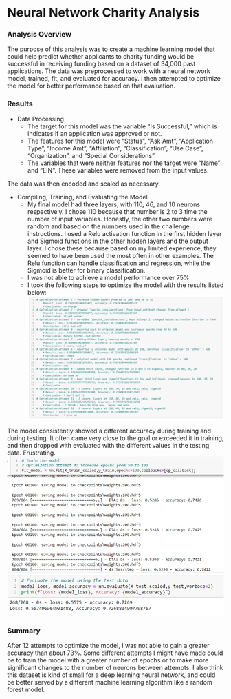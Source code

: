 # Neural Network Charity Analysis

### Analysis Overview
The purpose of this analysis was to create a machine learning model that could help predict whether applicants to charity funding would be successful in receiving funding based on a dataset of 34,000 past applications.  The data was preprocessed to work with a neural network model, trained, fit, and evaluated for accuracy.  I then attempted to optimize the model for better performance based on that evaluation.

### Results
* Data Processing
  - The target for this model was the variable “Is Successful,” which is indicates if an application was approved or not.
  - The features for this model were “Status”, “Ask Amt”, “Application Type”, “Income Amt”, “Affiliation”, “Classification”, “Use Case”, “Organization”, and “Special Considerations”
  - The variables that were neither features nor the target were “Name” and “EIN”.  These variables were removed from the input values.

The data was then encoded and scaled as necessary.

* Compiling, Training, and Evaluating the Model
  - My final model had three layers, with 110, 46, and 10 neurons respectively.  I chose 110 because that number is 2 to 3 time the number of input variables.  Honestly, the other two numbers were random and based on the numbers used in the challenge instructions.  I used a Relu activation function in the first hidden layer and Sigmoid functions in the other hidden layers and the output layer.  I chose these because based on my limited experience, they seemed to have been used the most often in other examples.  The Relu function can handle classification and regression, while the Sigmoid is better for binary classification.
  - I was not able to achieve a model performance over 75%
  - I took the following steps to optimize the model with the results listed below:
![attempts.PNG]( https://github.com/Alawler12/Neural_Network_Charity_Analysis/blob/main/images/attempts.PNG)

The model consistently showed a different accuracy during training and during testing.  It often came very close to the goal or exceeded it in training, and then dropped with evaluated with the different values in the testing data.  Frustrating. 
![training_accuacy.PNG)]( https://github.com/Alawler12/Neural_Network_Charity_Analysis/blob/main/images/training_accuacy.PNG)
![test_accuracy.PNG]( https://github.com/Alawler12/Neural_Network_Charity_Analysis/blob/main/images/test_accuracy.PNG)

### Summary
After 12 attempts to optimize the model, I was not able to gain a greater accuracy than about 73%.  Some different attempts I might have made could be to train the model with a greater number of epochs or to make more significant changes to the number of neurons between attempts.  I also think this dataset is kind of small for a deep learning neural network, and could be better served by a different machine learning algorithm like a random forest model.
